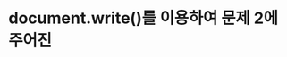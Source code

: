 # document.write()를 이용하여 문제 2에 주어진 <script> 태그에 자바스크립트 코드를 완성하여 다음과 같이 출력되게 하라.

 #### 추가 및 안내 사항

>    1. for문 사용(i의 값이 0부터 9이하까지 1씩 증가하며 반복)
>    >
>    2. for문 사용(i의 값이 0부터 9이하까지 1씩 증가하며 반복)
>    >
>    3. 1번 for문 - 순차적 출력 / 2번 for문 - 값에 동일한 값을 곱하여 출력(제곱)


<br><img src="1.png" width="1000" height="600" title="px(픽셀) 크기 설정" alt="1번 이미지"></img><br/>
<br><img src="2.png" width="1000" height="600" title="px(픽셀) 크기 설정" alt="1번 이미지"></img><br/>

